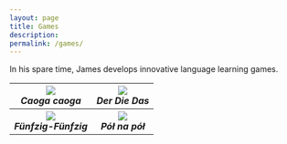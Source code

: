 ```yaml
---
layout: page
title: Games
description:
permalink: /games/
---
```


In his spare time, James develops innovative language learning games.

<table style="width:100%" height="100%" cellspacing="25" cellpadding="0">
  <tr>
    <th align="center"><a href="{{page.url}}caogacaoga/"><img src="{{site.url}}/assets/images/games/caogacaoga/icon.png"></a>
    <br><b><em>Caoga caoga</em></b></th>
    <th align="center"><a href="{{page.url}}derdiedas/"><img src="{{site.url}}/assets/images/games/derdiedas/iconAndroid.png"></a>
    <br><b><em>Der Die Das</em></b></th>
  </tr>
  <tr>
    <th align="center"><a href="{{page.url}}funfzigfunfzig/"><img src="{{site.url}}/assets/images/games/funfzigfunfzig/icon.png"></a>
    <br><b><em>Fünfzig-Fünfzig</em></b></th>
    <th align="center"><a href="{{page.url}}polnapol/"><img src="{{site.url}}/assets/images/games/polnapol/icon.png"></a>
    <br><b><em>Pół na pół</em></b></th>
  </tr>
</table>
